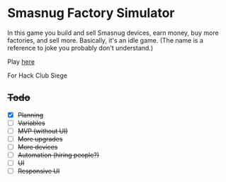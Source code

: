 # Smasnug Factory Simulator

In this game you build and sell Smasnug devices, earn money, buy more factories, and sell more. Basically, it's an idle game. (The name is a reference to joke you probably don't understand.)

Play [here](https://factory.smasnug.dev/)

For Hack Club Siege

## ~~Todo~~


- [x] ~~Planning~~
- [ ] ~~Variables~~
- [ ] ~~MVP (without UI)~~
- [ ] ~~More upgrades~~
- [ ] ~~More devices~~
- [ ] ~~Automation (hiring people?)~~
- [ ] ~~UI~~
- [ ] ~~Responsive UI~~
